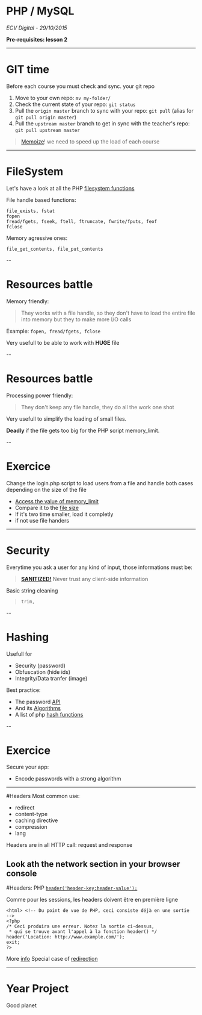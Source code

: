 # PHP / MySQL
*ECV Digital - 29/10/2015*

**Pre-requisites: lesson 2**

--- 
# GIT time
Before each course you must check and sync. your git repo
1. Move to your own repo: `mv my-folder/`
2. Check the current state of your repo: `git status`
2. Pull the `origin master` branch to sync with your repo: `git pull` (alias for `git pull origin master`)
3. Pull the `upstream master` branch to get in sync with the teacher's repo: `git pull upstream master`

> [Memoize](https://en.wikipedia.org/wiki/Memoization)<!-- .element: target="_blank" -->! we need to speed up the load of each course

---
# FileSystem
Let's have a look at all the PHP [filesystem functions](http://php.net/manual/en/book.filesystem.php) <!-- .element: target="_blank" -->

File handle based functions:
```
file_exists, fstat
fopen
fread/fgets, fseek, ftell, ftruncate, fwrite/fputs, feof
fclose
```

Memory agressive ones: 
```
file_get_contents, file_put_contents
```

--
# Resources battle

Memory friendly:
> They works with a file handle, so they don't have to load the entire file into memory but 
they to make more I/O calls

Example: `fopen, fread/fgets, fclose`

Very usefull to be able to work with **HUGE** file

--
# Resources battle
Processing power friendly:
> They don't keep any file handle, they do all the work one shot

Very usefull to simplify the loading of small files. 

**Deadly** if the file gets too big for the PHP script memory_limit.

--
# Exercice
Change the login.php script to load users from a file and handle both cases depending on the size of the file
- [Access the value of memory_limit](http://php.net/manual/en/function.ini-get.php) <!-- .element: target="_blank" -->
- Compare it to the [file size](http://php.net/manual/en/function.preg-match.php) <!-- .element: target="_blank" -->
- If it's two time smaller, load it completly
- if not use file handers

---
# Security
Everytime you ask a user for any kind of input, those informations must be:
> **[SANITIZED!](http://php.net/manual/en/ref.filter.php)** <!-- .element: target="_blank" -->
> Never trust any client-side information

Basic string cleaning 
> `trim, `

--
# Hashing
Usefull for
> 
- Security (password)
- Obfuscation (hide ids)
- Integrity/Data tranfer (image)

Best practice:
> 
- The password [API](http://php.net/manual/en/ref.password.php) <!-- .element: target="_blank" -->
- And its [Algorithms](http://php.net/manual/en/password.constants.php) <!-- .element: target="_blank" -->
- A list of php [hash functions](http://php.net/manual/en/ref.hash.php) <!-- .element: target="_blank" -->

--
# Exercice
Secure your app:
- Encode passwords with a strong algorithm

---
#Headers
Most common use:
> 
- redirect
- content-type
- caching directive
- compression
- lang

Headers are in all HTTP call: request and response

Look ath the network section in your browser console
--
#Headers: PHP
[`header('header-key:header-value');`](http://php.net/manual/fr/function.header.php) <!-- .element: target="_blank" -->

Comme pour les sessions, les headers doivent être en première ligne
```
<html> <!-- Du point de vue de PHP, ceci consiste déjà en une sortie  -->
<?php
/* Ceci produira une erreur. Notez la sortie ci-dessus,
 * qui se trouve avant l'appel à la fonction header() */
header('Location: http://www.example.com/');
exit;
?>
```
More [info](http://stackoverflow.com/questions/8028957/how-to-fix-headers-already-sent-error-in-php)
Special case of [redirection](http://stackoverflow.com/questions/23993207/php-which-is-the-best-practise-of-header-location)

--- 
# Year Project
Good planet